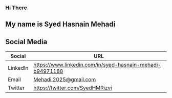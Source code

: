 ### Hi There
## My name is Syed Hasnain Mehadi
## Social Media
| Social | URL |
| ------ | ------ |
| LinkedIn | https://www.linkedin.com/in/syed-hasnain-mehadi-b94971188 |
| Email | Mehadi.2025@gmail.com |
| Twitter | https://twitter.com/SyedHMRizvi |
